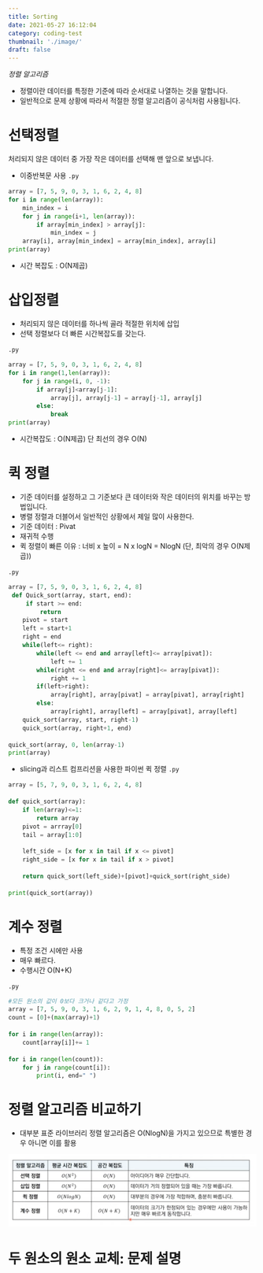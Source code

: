 ```yaml
---
title: Sorting
date: 2021-05-27 16:12:04
category: coding-test
thumbnail: './image/'
draft: false
---
```


_정렬 알고리즘_

- 정렬이란 데이터를 특정한 기준에 따라 순서대로 나열하는 것을 말합니다.
- 일반적으로 문제 상황에 따라서 적절한 정렬 알고리즘이 공식처럼 사용됩니다.

# 선택정렬

처리되지 않은 데이터 중 가장 작은 데이터를 선택해 맨 앞으로 보냅니다.

- 이중반복문 사용
  `.py`

```python
array = [7, 5, 9, 0, 3, 1, 6, 2, 4, 8]
for i in range(len(array)):
    min_index = i
    for j in range(i+1, len(array)):
        if array[min_index] > array[j]:
            min_index = j
    array[i], array[min_index] = array[min_index], array[i]
print(array)
```

- 시간 복잡도 : O(N제곱)

# 삽입정렬

- 처리되지 않은 데이터를 하나씩 골라 적절한 위치에 삽입
- 선택 정렬보다 더 빠른 시간복잡도를 갖는다.

`.py`

```python
array = [7, 5, 9, 0, 3, 1, 6, 2, 4, 8]
for i in range(1,len(array)):
    for j in range(i, 0, -1):
        if array[j]<array[j-1]:
            array[j], array[j-1] = array[j-1], array[j]
        else:
            break
print(array)
```

- 시간복잡도 : O(N제곱) 단 최선의 경우 O(N)

# 퀵 정렬

- 기준 데이터를 설정하고 그 기준보다 큰 데이터와 작은 데이터의 위치를 바꾸는 방법입니다.
- 병렬 정렬과 더블어서 일반적인 상황에서 제일 많이 사용한다.
- 기준 데이터 : Pivat
- 재귀적 수행
- 퀵 정렬이 빠른 이유 : 너비 x 높이 = N x logN = NlogN (단, 최악의 경우 O(N제곱))

`.py`

```python
array = [7, 5, 9, 0, 3, 1, 6, 2, 4, 8]
 def Quick_sort(array, start, end):
     if start >= end:
         return
    pivot = start
    left = start+1
    right = end
    while(left<= right):
        while(left <= end and array[left]<= array[pivat]):
            left += 1
        while(right <= end and array[right]<= array[pivat]):
            right += 1
        if(left>right):
            array[right], array[pivat] = array[pivat], array[right]
        else:
            array[right], array[left] = array[pivat], array[left]
    quick_sort(array, start, right-1)
    quick_sort(array, right+1, end)

quick_sort(array, 0, len(array-1)
print(array)
```

- slicing과 리스트 컴프리션을 사용한 파이썬 퀵 정렬
  `.py`

```python
array = [5, 7, 9, 0, 3, 1, 6, 2, 4, 8]

def quick_sort(array):
    if len(array)<=1:
        return array
    pivot = arrray[0]
    tail = array[1:0]

    left_side = [x for x in tail if x <= pivot]
    right_side = [x for x in tail if x > pivot]

    return quick_sort(left_side)+[pivot]+quick_sort(right_side)

print(quick_sort(array))
```

# 계수 정렬

- 특정 조건 시에만 사용
- 매우 빠르다.
- 수행시간 O(N+K)

`.py`

```python
#모든 원소의 값이 0보다 크거나 같다고 가정
array = [7, 5, 9, 0, 3, 1, 6, 2, 9, 1, 4, 8, 0, 5, 2]
count = [0]+(max(array)+1)

for i in range(len(array)):
    count[array[i]]+= 1

for i in range(len(count)):
    for j in range(count[i]):
        print(i, end=" ")
```

# 정렬 알고리즘 비교하기

- 대부분 표준 라이브러리 정렬 알고리즘은 O(NlogN)을 가지고 있으므로 특별한 경우 아니면 이를 활용

![sorting00](./image/sorting00.png)

# 두 원소의 원소 교체: 문제 설명
